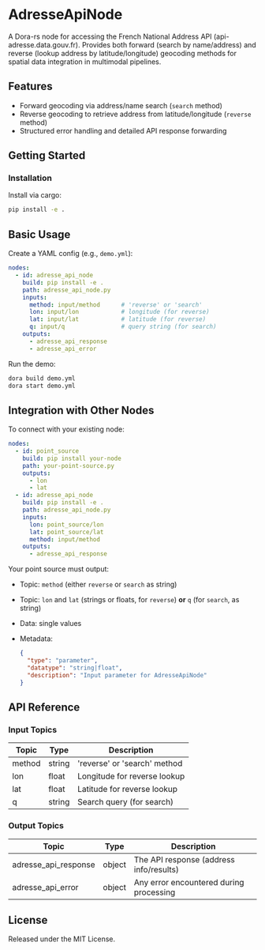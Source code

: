 # AdresseApiNode

A Dora-rs node for accessing the French National Address API (api-adresse.data.gouv.fr). Provides both forward (search by name/address) and reverse (lookup address by latitude/longitude) geocoding methods for spatial data integration in multimodal pipelines.

## Features
- Forward geocoding via address/name search (`search` method)
- Reverse geocoding to retrieve address from latitude/longitude (`reverse` method)
- Structured error handling and detailed API response forwarding

## Getting Started

### Installation
Install via cargo:
```bash
pip install -e .
```

## Basic Usage

Create a YAML config (e.g., `demo.yml`):

```yaml
nodes:
  - id: adresse_api_node
    build: pip install -e .
    path: adresse_api_node.py
    inputs:
      method: input/method      # 'reverse' or 'search'
      lon: input/lon            # longitude (for reverse)
      lat: input/lat            # latitude (for reverse)
      q: input/q                # query string (for search)
    outputs:
      - adresse_api_response
      - adresse_api_error
```

Run the demo:

```bash
dora build demo.yml
dora start demo.yml
```

## Integration with Other Nodes

To connect with your existing node:

```yaml
nodes:
  - id: point_source
    build: pip install your-node
    path: your-point-source.py
    outputs:
      - lon
      - lat
  - id: adresse_api_node
    build: pip install -e .
    path: adresse_api_node.py
    inputs:
      lon: point_source/lon
      lat: point_source/lat
      method: input/method
    outputs:
      - adresse_api_response

```

Your point source must output:

* Topic: `method` (either `reverse` or `search` as string)
* Topic: `lon` and `lat` (strings or floats, for `reverse`) **or** `q` (for `search`, as string)
* Data: single values
* Metadata:

  ```json
  {
    "type": "parameter",
    "datatype": "string|float",
    "description": "Input parameter for AdresseApiNode"
  }
  ```

## API Reference

### Input Topics

| Topic    | Type   | Description                  |
|----------|--------|------------------------------|
| method   | string | 'reverse' or 'search' method |
| lon      | float  | Longitude for reverse lookup  |
| lat      | float  | Latitude for reverse lookup   |
| q        | string | Search query (for search)     |

### Output Topics

| Topic                 | Type     | Description                                     |
|-----------------------|----------|-------------------------------------------------|
| adresse_api_response  | object   | The API response (address info/results)          |
| adresse_api_error     | object   | Any error encountered during processing          |

## License

Released under the MIT License.
